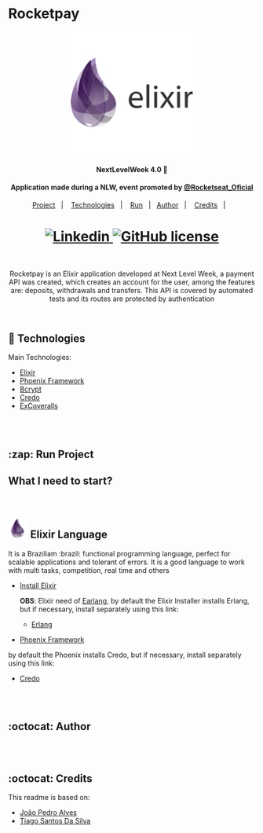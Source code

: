 # Rocketpay

<p align="center"><img width="250px" src="https://raw.githubusercontent.com/devicons/devicon/master/icons/elixir/elixir-original-wordmark.svg"/></p>
<h4 align="center">NextLevelWeek 4.0 🚀</h4>
<h4 align="center">Application made during a NLW, event promoted by <a href="https://www.instagram.com/rocketseat_oficial/"> @Rocketseat_Oficial </a> </h4>

<p align="center">
  <a href="#project">Project</a>&nbsp;&nbsp;&nbsp;|&nbsp;&nbsp;&nbsp;
  <a href="#techs">Technologies</a>&nbsp;&nbsp;&nbsp;|&nbsp;&nbsp;&nbsp;
  <a href="#run-project">Run</a>&nbsp;&nbsp;&nbsp;|&nbsp;&nbsp;
  <a href="#author">Author</a>&nbsp;&nbsp;&nbsp;|&nbsp;&nbsp;&nbsp;
  <a href="cCredits">Credits</a>&nbsp;&nbsp;&nbsp;|&nbsp;&nbsp;&nbsp;
</p>

<h1 align="center">
  <a href="https://www.linkedin.com/in/samuel-ricardo-cabral/">
    <img alt="Linkedin" src="https://img.shields.io/badge/LinkedIn-1781EB?style=for-the-badge&logo=linkedin&logoColor=fff&labelColor=1781EB)%5D">
  </a>
  <a href="./LICENSE">
    <img alt="GitHub license" src="https://img.shields.io/badge/License%20MIT-5eb85e?style=for-the-badge&logo=&logoColor=2ee62e&labelColor=1781EB)%5D">
  </a>
</h1>

<br>

<p align="center" id="project">
 Rocketpay is an Elixir application developed at Next Level Week, a payment API was created, which creates an account for the user, among the features are: deposits, withdrawals and transfers. This API is covered by automated tests and its routes are protected by authentication
</p>

<br>

<h2 id="techs">
  🚀 Technologies
</h2>

Main Technologies:

- [Elixir](https://elixir-lang.org/)
- [Phoenix Framework](https://www.phoenixframework.org/)
- [Bcrypt](https://hex.pm/packages/bcrypt_elixir)
- [Credo](https://hex.pm/packages/credo)
- [ExCoveralls](https://hex.pm/packages/excoveralls)

<br>
<br>

<h2 id="run-project">
  :zap: Run Project
</h2>

##

## What I need to start?

<br>

## <img width="40px" src="https://raw.githubusercontent.com/devicons/devicon/master/icons/elixir/elixir-original.svg"></img> Elixir Language

  <p> It is a Braziliam :brazil: functional programming language, perfect for scalable applications and tolerant of errors. It is a good language to work with multi tasks, competition, real time and others </p>

- [Install Elixir](https://elixir-lang.org/install.html)

  <p> <b>OBS</b>: Elixir need of <a href="https://www.erlang.org/">Earlang</a>, by default the Elixir Installer installs Erlang, but if necessary, install separately using this link: </p>
  
  - [Erlang](https://www.erlang.org/downloads)
  
- [Phoenix Framework](https://hexdocs.pm/phoenix/installation.html)

<p> by default the Phoenix installs Credo, but if necessary, install separately using this link: </p>
 
 - [Credo](https://github.com/rrrene/credo#installation-and-usage)
 
<br>
<br>

<h2 id="author">
  :octocat: Author
</h2>

<br>
<br>

<h2 id="credits">
  :octocat: Credits
</h2>

<p> This readme is based on: </p>

  - [João Pedro Alves](https://github.com/joaopealves/Rocketpay/blob/main/README.md)
  - [Tiago Santos Da Silva](https://github.com/tiago154/rocketpay/blob/master/README.md)
